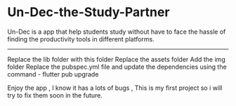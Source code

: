 # Un-Dec-the-Study-Partner
Un-Dec is a app that help students study without have to face the hassle of finding the productivity tools in different platforms. 

-------------------------------------------------------------------------------------------------  
Replace the lib folder with this folder 
Replace the assets folder
Add the img folder
Replace the pubspec.yml file and update the dependencies using the command - flutter pub upgrade

Enjoy the app , I know it has a lots of bugs , This is my first project so i will try to fix them soon in the future.
